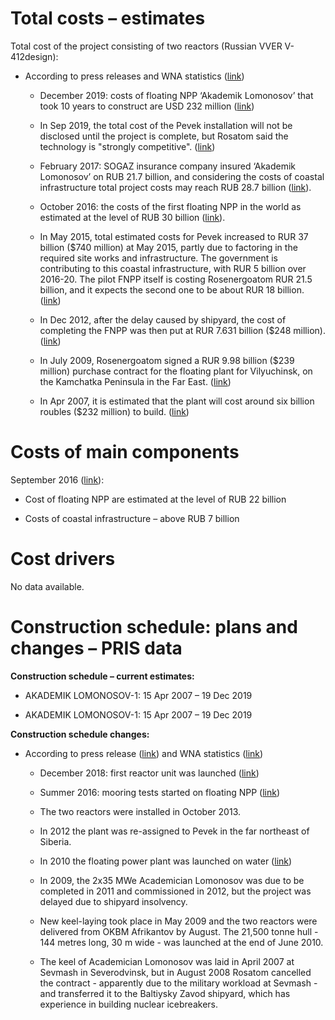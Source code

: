 **Total costs – estimates**
===========================

Total cost of the project consisting of two reactors (Russian VVER V-412design):

-   According to press releases and WNA statistics ([link](https://www.world-nuclear.org/information-library/country-profiles/countries-o-s/russia-nuclear-power.aspx))
    
    -   December 2019: costs of floating NPP ‘Akademik Lomonosov’ that took 10 years to construct are USD 232 million ([link](https://inosmi.ru/economic/20191221/246491345.html))
    -   In Sep 2019, the total cost of the Pevek installation will not be disclosed until the project is complete, but Rosatom said the technology is "strongly competitive". ([link](https://www.world-nuclear-news.org/Articles/Russias-floating-plant-reaches-final-destination))
    
    -   February 2017: SOGAZ insurance company insured ‘Akademik Lomonosov’ on RUB 21.7 billion, and considering the costs of coastal infrastructure total project costs may reach RUB 28.7 billion ([link](https://www.atomic-energy.ru/news/2017/02/14/72670)).
    
    -   October 2016: the costs of the first floating NPP in the world as estimated at the level of RUB 30 billion ([link](https://www.vedomosti.ru/business/articles/2016/10/05/659659-stoimost-plavuchei-aes)).
    
    -   In May 2015, total estimated costs for Pevek increased to RUR 37 billion (\$740 million) at May 2015, partly due to factoring in the required site works and infrastructure. The government is contributing to this coastal infrastructure, with RUR 5 billion over 2016-20. The pilot FNPP itself is costing Rosenergoatom RUR 21.5 billion, and it expects the second one to be about RUR 18 billion. ([link](https://www.world-nuclear.org/information-library/country-profiles/countries-o-s/russia-nuclear-power.aspx))
    -   In Dec 2012, after the delay caused by shipyard, the cost of completing the FNPP was then put at RUR 7.631 billion (\$248 million). ([link](https://www.world-nuclear.org/information-library/country-profiles/countries-o-s/russia-nuclear-power.aspx))
    
    -   In July 2009, Rosenergoatom signed a RUR 9.98 billion (\$239 million) purchase contract for the floating plant for Vilyuchinsk, on the Kamchatka Peninsula in the Far East. ([link](https://www.world-nuclear-news.org/NN-floating-plant-to-be-delivered-in-2016-23101401.html))
    -   In Apr 2007, it is estimated that the plant will cost around six billion roubles (\$232 million) to build. ([link](https://www.world-nuclear-news.org/Articles/Russian-floating-reactor-construction-starts))

**Costs of main components**
============================

September 2016 ([link](https://www.vedomosti.ru/business/articles/2016/10/05/659659-stoimost-plavuchei-aes)):

-   Cost of floating NPP are estimated at the level of RUB 22 billion

-   Costs of coastal infrastructure – above RUB 7 billion

**Cost drivers**
================

No data available.

**Construction schedule: plans and changes – PRIS data**
========================================================

**Construction schedule – current estimates:**

-   AKADEMIK LOMONOSOV-1: 15 Apr 2007 – 19 Dec 2019

-   AKADEMIK LOMONOSOV-1: 15 Apr 2007 – 19 Dec 2019

**Construction schedule changes:**

-   According to press release ([link](https://www.world-nuclear-news.org/NN-floating-plant-to-be-delivered-in-2016-23101401.html)) and WNA statistics ([link](https://www.world-nuclear.org/information-library/country-profiles/countries-o-s/russia-nuclear-power.aspx))
    
    -   December 2018: first reactor unit was launched ([link](https://www.vedomosti.ru/business/articles/2019/12/19/819169-rossii-zarabotala-plavuchaya-stantsiya))
    
    -   Summer 2016: mooring tests started on floating NPP ([link](https://www.vedomosti.ru/business/articles/2019/12/19/819169-rossii-zarabotala-plavuchaya-stantsiya))
    -   The two reactors were installed in October 2013.
    
    -   In 2012 the plant was re-assigned to Pevek in the far northeast of Siberia.
    -   In 2010 the floating power plant was launched on water ([link](https://www.vedomosti.ru/business/articles/2019/12/19/819169-rossii-zarabotala-plavuchaya-stantsiya))
    
    -   In 2009, the 2x35 MWe Academician Lomonosov was due to be completed in 2011 and commissioned in 2012, but the project was delayed due to shipyard insolvency.
    
    -   New keel-laying took place in May 2009 and the two reactors were delivered from OKBM Afrikantov by August. The 21,500 tonne hull - 144 metres long, 30 m wide - was launched at the end of June 2010.
    
    -   The keel of Academician Lomonosov was laid in April 2007 at Sevmash in Severodvinsk, but in August 2008 Rosatom cancelled the contract - apparently due to the military workload at Sevmash - and transferred it to the Baltiysky Zavod shipyard, which has experience in building nuclear icebreakers.